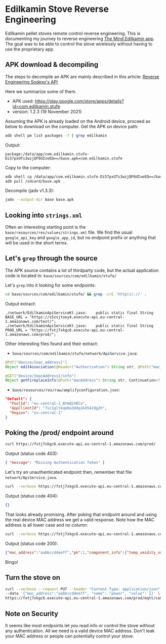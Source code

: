 # Edilkamin Stove Reverse Engineering

Edilkamin pellet stoves remote control reverse engineering.
This is documenting my journey to reverse engineering [The Mind Edilkamin app](https://play.google.com/store/apps/details?id=com.edilkamin.stufe).
The goal was to be able to control the stove wirelessly without having to use the proprietary app.

## APK download & decompiling

The steps to decompile an APK are mainly described in this article:
[Reverse Engineering Sodexo's API](https://medium.com/@andre.miras/reverse-engineering-sodexos-api-d13710b7bf0d)

Here we summarize some of them.

- APK used: https://play.google.com/store/apps/details?id=com.edilkamin.stufe
- version: 1.2.3 (19 November 2021)

Assuming the APK is already loaded on the Android device, proceed as below to download on the computer.
Get the APK on device path:

```sh
adb shell pm list packages -f | grep edilkamin
```

Output:

```
package:/data/app/com.edilkamin.stufe-Di57pxUTs3wzjQF0dIxeEQ==/base.apk=com.edilkamin.stufe
```

Copy to the computer:

```sh
adb shell cp /data/app/com.edilkamin.stufe-Di57pxUTs3wzjQF0dIxeEQ==/base.apk /sdcard/
adb pull /sdcard/base.apk .
```

Decompile (jadx v1.3.3):

```sh
jadx --output-dir base base.apk
```

## Looking into `strings.xml`

Often an interesting starting point is the `base/resources/res/values/strings.xml` file.
We find the usual `google_api_key` and `google_app_id`, but no endpoint prefix or anything that
will be used in the short terms.

## Let's `grep` through the source

The APK source contains a lot of thirdparty code, but the actual application code is located in:
`base/sources/com/edilkamin/stufe/`

Let's `grep` into it looking for some endpoints:

```sh
cd base/sources/com/edilkamin/stufe/ && grep -irE 'http(s)://' .
```

Output extract:

```
./network/EdilkaminApiServiceKt.java:    public static final String BASE_URL = "https://s5zsjtooy4.execute-api.eu-central-1.amazonaws.com/test/";
./network/EdilkaminApiServiceKt.java:    public static final String PROD_URL = "https://fxtj7xkgc6.execute-api.eu-central-1.amazonaws.com/prod/";
```

Other interesting files found and their extract:

- `base/sources/com/edilkamin/stufe/network/ApiService.java`:

```java
@PUT("device/{mac_address}")
Object editAssociation(@Header("Authorization") String str, @Path("mac_address") String str2, @Body EditDeviceAssociationBody editDeviceAssociationBody, Continuation<Object> continuation);

@GET("device/{macAddress}/info")
Object getFireplaceInfo(@Path("macAddress") String str, Continuation<? super GeneralResponse> continuation);
```

- `base/resources/res/raw/amplifyconfiguration.json`:

```json
"Default": {
  "PoolId": "eu-central-1_BYmQ2VBlo",
  "AppClientId": "7sc1qltkqobo3ddqsk4542dg2h",
  "Region": "eu-central-1"
}
```

## Poking the /prod/ endpoint around

```sh
curl https://fxtj7xkgc6.execute-api.eu-central-1.amazonaws.com/prod/
```

Output (status code 403):

```json
{ "message": "Missing Authentication Token" }
```

Let's try an unauthenticated endpoint then, remember that file `network/ApiService.java`.

```sh
curl --verbose https://fxtj7xkgc6.execute-api.eu-central-1.amazonaws.com/prod/device/AA:BB:CC:DD:EE:FF/info
```

Output (status code 404):

```json
{}
```

That looks already promising.
After poking that endpoint around and using the real device MAC address we get a valid response.
Note how the MAC address is all lower case and no column:

```sh
curl --verbose https://fxtj7xkgc6.execute-api.eu-central-1.amazonaws.com/prod/device/aabbccddeeff/info
```

Output (status code 200):

```json
{"mac_address":"aabbccddeeff","pk":1,"component_info":{"temp_umidity_voc_probe_3":...}}
```

Bingo!

## Turn the stove on

```sh
curl --verbose --request PUT --header "Content-Type: application/json" \
--data '{"mac_address":"aabbccddeeff", "name": "power", "value": 1}' \
https://fxtj7xkgc6.execute-api.eu-central-1.amazonaws.com/prod/mqtt/command
```

## Note on Security

It seems like most endpoints let you read info or control the stove without any authentication.
All we need is a valid device MAC address.
Don't leak your MAC address or people can potentially control your stove.
